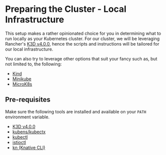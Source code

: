 # Preparing the Cluster - Local Infrastructure

This setup makes a rather opinionated choice for you in determining what to run locally as your Kubernetes cluster. For our cluster, we will be leveraging Rancher's [K3D v4.0.0](https://k3d.io/), hence the scripts and instructions will be tailored for our local infrastructure. 

You can also try to leverage other options that suit your fancy such as, but not limited to, the following: 

- [Kind](https://kind.sigs.k8s.io/)
- [Minikube](https://minikube.sigs.k8s.io/docs/start/)
- [MicroK8s](https://microk8s.io/)

## Pre-requisites

Make sure the following tools are installed and available on your `PATH` environment variable. 

- [K3D v4.0.0](https://k3d.io/)
- [kubens/kubectx](https://github.com/ahmetb/kubectx)
- [kubectl](https://kubernetes.io/docs/tasks/tools/install-kubectl/)
- [istioctl](https://istio.io/latest/docs/ops/diagnostic-tools/istioctl/)
- [kn (Knative CLI)](https://knative.dev/docs/install/install-kn/)